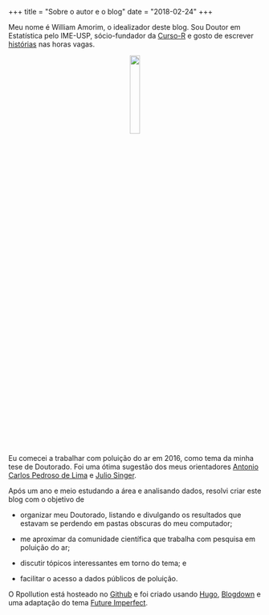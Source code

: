+++
title = "Sobre o autor e o blog"
date = "2018-02-24"
+++

Meu nome é William Amorim, o idealizador deste blog. Sou Doutor em Estatística pelo IME-USP, sócio-fundador da [Curso-R](cusro-r.com) e gosto de escrever [histórias](https://www.wattpad.com/user/WilliamAmorim5) nas horas vagas. 

<center>
<img src = "/img/main/william-amorim-foto.png" width = "20%"> 
</center>

Eu comecei a trabalhar com poluição do ar em 2016, como tema da minha tese de Doutorado. Foi uma ótima sugestão dos meus orientadores [Antonio Carlos Pedroso de Lima](https://www.ime.usp.br/~acarlos/doku.php) e [Julio Singer](https://www.ime.usp.br/~jmsinger/doku.php).

Após um ano e meio estudando a área e analisando dados, resolvi criar este blog com o objetivo de

- organizar meu Doutorado, listando e divulgando os resultados que estavam se perdendo em pastas obscuras do meu computador;

- me aproximar da comunidade científica que trabalha com pesquisa em poluição do ar;

- discutir tópicos interessantes em torno do tema; e

- facilitar o acesso a dados públicos de poluição.

O Rpollution está hosteado no [Github](https://github.com/williamorim/Rpollution) e foi criado usando [Hugo](https://gohugo.io/), [Blogdown](https://github.com/rstudio/blogdown) e uma adaptação do tema [Future Imperfect](https://themes.gohugo.io/theme/future-imperfect/).

